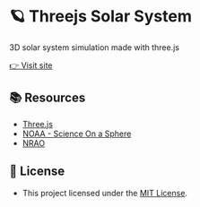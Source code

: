 # 🪐 Threejs Solar System
3D solar system simulation made with three.js

[👉 Visit site](https://threejssolarsystem.netlify.app/)

## 📚 Resources
* [Three.js](https://github.com/mrdoob/three.js)
* [NOAA - Science On a Sphere](https://sos.noaa.gov/catalog/datasets/planet-rotations/)
* [NRAO](https://public.nrao.edu/ask/which-planet-orbits-our-sun-the-fastest/)

## 📃 License
* This project licensed under the [MIT License](https://github.com/orhanemree/threejs-solar-system/blob/master/LICENSE).